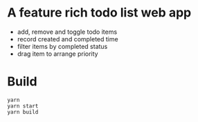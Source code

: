 # A feature rich todo list web app

- add, remove and toggle todo items
- record created and completed time
- filter items by completed status
- drag item to arrange priority

# Build

```
yarn
yarn start
yarn build
```
